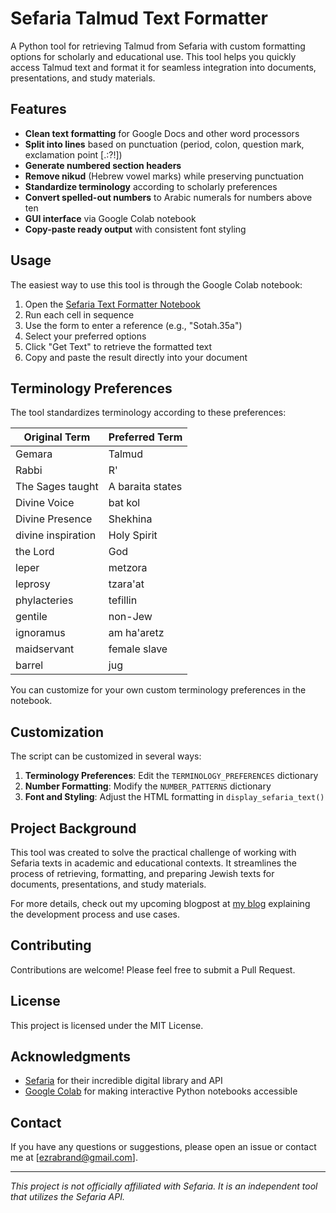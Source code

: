 # Sefaria Talmud Text Formatter

A Python tool for retrieving Talmud from Sefaria with custom formatting options for scholarly and educational use. This tool helps you quickly access Talmud text and format it for seamless integration into documents, presentations, and study materials.

## Features

- **Clean text formatting** for Google Docs and other word processors
- **Split into lines** based on punctuation (period, colon, question mark, exclamation point [.:?!])
- **Generate numbered section headers**
- **Remove nikud** (Hebrew vowel marks) while preserving punctuation
- **Standardize terminology** according to scholarly preferences
- **Convert spelled-out numbers** to Arabic numerals for numbers above ten
- **GUI interface** via Google Colab notebook
- **Copy-paste ready output** with consistent font styling

## Usage

The easiest way to use this tool is through the Google Colab notebook:

1. Open the [Sefaria Text Formatter Notebook](https://github.com/EzraBrand/talmud/blob/main/Custom_Formatter_of_Sefaria_Talmud_Text_Via_API.ipynb)
2. Run each cell in sequence
3. Use the form to enter a reference (e.g., "Sotah.35a")
4. Select your preferred options
5. Click "Get Text" to retrieve the formatted text
6. Copy and paste the result directly into your document


## Terminology Preferences

The tool standardizes terminology according to these preferences:

| Original Term | Preferred Term |
|---------------|----------------|
| Gemara | Talmud |
| Rabbi | R' |
| The Sages taught | A baraita states |
| Divine Voice | bat kol |
| Divine Presence | Shekhina |
| divine inspiration | Holy Spirit |
| the Lord | God |
| leper | metzora |
| leprosy | tzara'at |
| phylacteries | tefillin |
| gentile | non-Jew |
| ignoramus | am ha'aretz |
| maidservant | female slave |
| barrel | jug |

You can customize for your own custom terminology preferences in the notebook.

## Customization

The script can be customized in several ways:

1. **Terminology Preferences**: Edit the `TERMINOLOGY_PREFERENCES` dictionary
2. **Number Formatting**: Modify the `NUMBER_PATTERNS` dictionary
3. **Font and Styling**: Adjust the HTML formatting in `display_sefaria_text()`

## Project Background

This tool was created to solve the practical challenge of working with Sefaria texts in academic and educational contexts. It streamlines the process of retrieving, formatting, and preparing Jewish texts for documents, presentations, and study materials.

For more details, check out my upcoming blogpost at [my blog](https://www.ezrabrand.com/) explaining the development process and use cases.

## Contributing

Contributions are welcome! Please feel free to submit a Pull Request.

## License

This project is licensed under the MIT License.

## Acknowledgments

- [Sefaria](https://www.sefaria.org/) for their incredible digital library and API
- [Google Colab](https://colab.research.google.com/) for making interactive Python notebooks accessible

## Contact

If you have any questions or suggestions, please open an issue or contact me at [ezrabrand@gmail.com].

---

*This project is not officially affiliated with Sefaria. It is an independent tool that utilizes the Sefaria API.*
